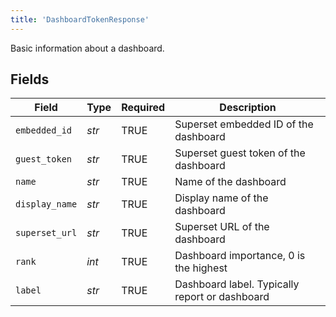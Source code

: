 ```yaml
---
title: 'DashboardTokenResponse'
---
```


Basic information about a dashboard.


## Fields

| Field                                           | Type                                            | Required                                        | Description                                     |
| ----------------------------------------------- | ----------------------------------------------- | ----------------------------------------------- | ----------------------------------------------- |
| `embedded_id`                                   | *str*                                           | TRUE                              | Superset embedded ID of the dashboard           |
| `guest_token`                                   | *str*                                           | TRUE                              | Superset guest token of the dashboard           |
| `name`                                          | *str*                                           | TRUE                              | Name of the dashboard                           |
| `display_name`                                  | *str*                                           | TRUE                              | Display name of the dashboard                   |
| `superset_url`                                  | *str*                                           | TRUE                              | Superset URL of the dashboard                   |
| `rank`                                          | *int*                                           | TRUE                              | Dashboard importance, 0 is the highest          |
| `label`                                         | *str*                                           | TRUE                              | Dashboard label.  Typically report or dashboard |